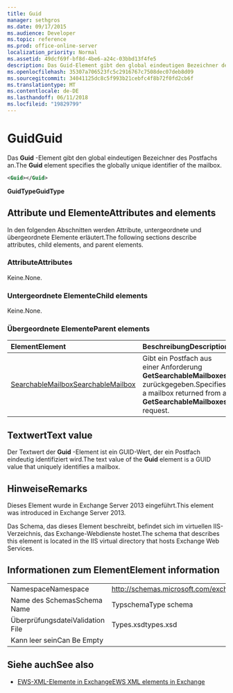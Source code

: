 ```yaml
---
title: Guid
manager: sethgros
ms.date: 09/17/2015
ms.audience: Developer
ms.topic: reference
ms.prod: office-online-server
localization_priority: Normal
ms.assetid: 49dcf69f-bf8d-4be6-a24c-03bbd13f4fe5
description: Das Guid-Element gibt den global eindeutigen Bezeichner des Postfachs an.
ms.openlocfilehash: 35307a706523fc5c2916767c7508dec07deb8d09
ms.sourcegitcommit: 34041125dc8c5f993b21cebfc4f8b72f0fd2cb6f
ms.translationtype: MT
ms.contentlocale: de-DE
ms.lasthandoff: 06/11/2018
ms.locfileid: "19829799"
---
```

# <a name="guid"></a><span data-ttu-id="7cf0a-103">Guid</span><span class="sxs-lookup"><span data-stu-id="7cf0a-103">Guid</span></span>

<span data-ttu-id="7cf0a-104">Das **Guid** -Element gibt den global eindeutigen Bezeichner des Postfachs an.</span><span class="sxs-lookup"><span data-stu-id="7cf0a-104">The **Guid** element specifies the globally unique identifier of the mailbox.</span></span> 
  
```XML
<Guid></Guid>
```

 <span data-ttu-id="7cf0a-105">**GuidType**</span><span class="sxs-lookup"><span data-stu-id="7cf0a-105">**GuidType**</span></span>
## <a name="attributes-and-elements"></a><span data-ttu-id="7cf0a-106">Attribute und Elemente</span><span class="sxs-lookup"><span data-stu-id="7cf0a-106">Attributes and elements</span></span>

<span data-ttu-id="7cf0a-107">In den folgenden Abschnitten werden Attribute, untergeordnete und übergeordnete Elemente erläutert.</span><span class="sxs-lookup"><span data-stu-id="7cf0a-107">The following sections describe attributes, child elements, and parent elements.</span></span>
  
### <a name="attributes"></a><span data-ttu-id="7cf0a-108">Attribute</span><span class="sxs-lookup"><span data-stu-id="7cf0a-108">Attributes</span></span>

<span data-ttu-id="7cf0a-109">Keine.</span><span class="sxs-lookup"><span data-stu-id="7cf0a-109">None.</span></span>
  
### <a name="child-elements"></a><span data-ttu-id="7cf0a-110">Untergeordnete Elemente</span><span class="sxs-lookup"><span data-stu-id="7cf0a-110">Child elements</span></span>

<span data-ttu-id="7cf0a-111">Keine.</span><span class="sxs-lookup"><span data-stu-id="7cf0a-111">None.</span></span>
  
### <a name="parent-elements"></a><span data-ttu-id="7cf0a-112">Übergeordnete Elemente</span><span class="sxs-lookup"><span data-stu-id="7cf0a-112">Parent elements</span></span>

|<span data-ttu-id="7cf0a-113">**Element**</span><span class="sxs-lookup"><span data-stu-id="7cf0a-113">**Element**</span></span>|<span data-ttu-id="7cf0a-114">**Beschreibung**</span><span class="sxs-lookup"><span data-stu-id="7cf0a-114">**Description**</span></span>|
|:-----|:-----|
|[<span data-ttu-id="7cf0a-115">SearchableMailbox</span><span class="sxs-lookup"><span data-stu-id="7cf0a-115">SearchableMailbox</span></span>](searchablemailbox.md) <br/> |<span data-ttu-id="7cf0a-116">Gibt ein Postfach aus einer Anforderung **GetSearchableMailboxes** zurückgegeben.</span><span class="sxs-lookup"><span data-stu-id="7cf0a-116">Specifies a mailbox returned from a **GetSearchableMailboxes** request.</span></span>  <br/> |
   
## <a name="text-value"></a><span data-ttu-id="7cf0a-117">Textwert</span><span class="sxs-lookup"><span data-stu-id="7cf0a-117">Text value</span></span>

<span data-ttu-id="7cf0a-118">Der Textwert der **Guid** -Element ist ein GUID-Wert, der ein Postfach eindeutig identifiziert wird.</span><span class="sxs-lookup"><span data-stu-id="7cf0a-118">The text value of the **Guid** element is a GUID value that uniquely identifies a mailbox.</span></span> 
  
## <a name="remarks"></a><span data-ttu-id="7cf0a-119">Hinweise</span><span class="sxs-lookup"><span data-stu-id="7cf0a-119">Remarks</span></span>

<span data-ttu-id="7cf0a-120">Dieses Element wurde in Exchange Server 2013 eingeführt.</span><span class="sxs-lookup"><span data-stu-id="7cf0a-120">This element was introduced in Exchange Server 2013.</span></span>
  
<span data-ttu-id="7cf0a-121">Das Schema, das dieses Element beschreibt, befindet sich im virtuellen IIS-Verzeichnis, das Exchange-Webdienste hostet.</span><span class="sxs-lookup"><span data-stu-id="7cf0a-121">The schema that describes this element is located in the IIS virtual directory that hosts Exchange Web Services.</span></span>
  
## <a name="element-information"></a><span data-ttu-id="7cf0a-122">Informationen zum Element</span><span class="sxs-lookup"><span data-stu-id="7cf0a-122">Element information</span></span>

|||
|:-----|:-----|
|<span data-ttu-id="7cf0a-123">Namespace</span><span class="sxs-lookup"><span data-stu-id="7cf0a-123">Namespace</span></span>  <br/> |http://schemas.microsoft.com/exchange/services/2006/types  <br/> |
|<span data-ttu-id="7cf0a-124">Name des Schemas</span><span class="sxs-lookup"><span data-stu-id="7cf0a-124">Schema Name</span></span>  <br/> |<span data-ttu-id="7cf0a-125">Typschema</span><span class="sxs-lookup"><span data-stu-id="7cf0a-125">Type schema</span></span>  <br/> |
|<span data-ttu-id="7cf0a-126">Überprüfungsdatei</span><span class="sxs-lookup"><span data-stu-id="7cf0a-126">Validation File</span></span>  <br/> |<span data-ttu-id="7cf0a-127">Types.xsd</span><span class="sxs-lookup"><span data-stu-id="7cf0a-127">types.xsd</span></span>  <br/> |
|<span data-ttu-id="7cf0a-128">Kann leer sein</span><span class="sxs-lookup"><span data-stu-id="7cf0a-128">Can Be Empty</span></span>  <br/> ||
   
## <a name="see-also"></a><span data-ttu-id="7cf0a-129">Siehe auch</span><span class="sxs-lookup"><span data-stu-id="7cf0a-129">See also</span></span>



- [<span data-ttu-id="7cf0a-130">EWS-XML-Elemente in Exchange</span><span class="sxs-lookup"><span data-stu-id="7cf0a-130">EWS XML elements in Exchange</span></span>](ews-xml-elements-in-exchange.md)

